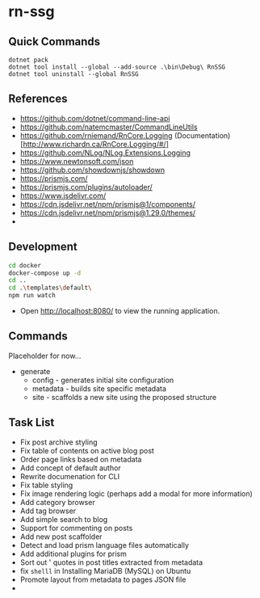 # rn-ssg

## Quick Commands

```shell
dotnet pack
dotnet tool install --global --add-source .\bin\Debug\ RnSSG
dotnet tool uninstall --global RnSSG
```

## References

- https://github.com/dotnet/command-line-api
- https://github.com/natemcmaster/CommandLineUtils
- https://github.com/rniemand/RnCore.Logging (Documentation)[http://www.richardn.ca/RnCore.Logging/#/]
- https://github.com/NLog/NLog.Extensions.Logging
- https://www.newtonsoft.com/json
- https://github.com/showdownjs/showdown
- https://prismjs.com/
- https://prismjs.com/plugins/autoloader/
- https://www.jsdelivr.com/
- https://cdn.jsdelivr.net/npm/prismjs@1/components/
- https://cdn.jsdelivr.net/npm/prismjs@1.29.0/themes/
- 

## Development

```bash
cd docker
docker-compose up -d
cd ..
cd .\templates\default\
npm run watch
```

- Open [http://localhost:8080/](http://localhost:8080/) to view the running application.

## Commands

Placeholder for now...

- generate
  - config - generates initial site configuration
  - metadata - builds site specific metadata
  - site - scaffolds a new site using the proposed structure

## Task List

- Fix post archive styling
- Fix table of contents on active blog post
- Order page links based on metadata
- Add concept of default author
- Rewrite documenation for CLI
- Fix table styling
- Fix image rendering logic (perhaps add a modal for more information)
- Add category browser
- Add tag browser
- Add simple search to blog
- Support for commenting on posts
- Add new post scaffolder
- Detect and load prism language files automatically
- Add additional plugins for prism
- Sort out ' quotes in post titles extracted from metadata
- fix `shelll` in Installing MariaDB (MySQL) on Ubuntu
- Promote layout from metadata to pages JSON file
- 